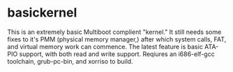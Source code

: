 # basickernel
This is an extremely basic Multiboot complient "kernel." It still needs some fixes to it's PMM (physical memory manager,) after which system calls, FAT, and virtual memory work can commence. The latest feature is basic ATA-PIO support, with both read and write support. Reqiures an i686-elf-gcc toolchain, grub-pc-bin, and xorriso to build.
